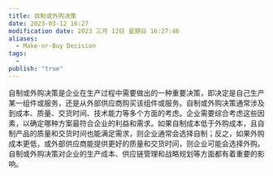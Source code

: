```yaml
---
title: 自制或外购决策
date: 2023-03-12 16:27
modification date: 2023 三月 12日 星期日 16:27:46
aliases:
  - Make-or-Buy Decision
tags:
  - 
publish: "true"
---
```


自制或外购决策是企业在生产过程中需要做出的一种重要决策，即决定是自己生产某一组件或服务，还是从外部供应商购买该组件或服务。自制或外购决策通常涉及到成本、质量、交货时间、技术能力等多个方面的考虑。企业需要综合考虑这些因素，以确定哪种方案最符合企业的利益和需求。如果自制成本低于外购成本，且自制产品的质量和交货时间也能满足需求，则企业通常会选择自制；反之，如果外购成本更低，或外部供应商能提供更好的质量和交货时间，则企业可能会选择外购。自制或外购决策对企业的生产成本、供应链管理和战略规划等方面都有着重要的影响。
